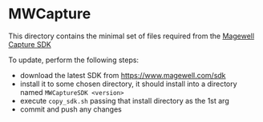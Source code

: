 # MWCapture

This directory contains the minimal set of files required from the [Magewell Capture SDK](https://www.magewell.com/sdk)

To update, perform the following steps:

* download the latest SDK from https://www.magewell.com/sdk
* install it to some chosen directory, it should install into a directory named `MWCaptureSDK <version>`
* execute `copy_sdk.sh` passing that install directory as the 1st arg
* commit and push any changes